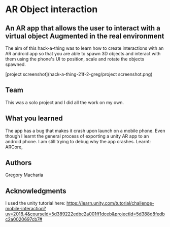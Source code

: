 # AR Object interaction


## An AR app that allows the user to interact with a virtual object Augmented in the real environment

The aim of this hack-a-thing was to learn how to create interactions with an AR android app so that you are able to spawn 3D objects and interact with them using the phone's UI to position, scale and rotate the objects spawned. 

[project screenshot](hack-a-thing-21f-2-greg/project screenshot.png)

## Team

This was a solo project and I did all the work on my own.

## What you learned

The app has a bug that makes it crash upon launch on a mobile phone. Even though I learnt the general process of exporting a unity AR app to an android phone. I am still trying to debug why the app crashes. 
Learnt: ARCore, 

## Authors

Gregory Macharia

## Acknowledgments

I used the unity tutorial here: https://learn.unity.com/tutorial/challenge-mobile-interaction?uv=2018.4&courseId=5d389222edbc2a001ff1dceb&projectId=5d388d8fedbc2a0020697cb7#
